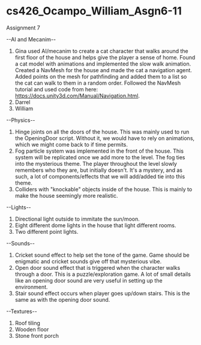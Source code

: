 # cs426_Ocampo_William_Asgn6-11

Assignment 7

--AI and Mecanim--
1. Gina used AI/mecanim to create a cat character that walks around the first floor of the house and helps give the player a sense of home.
   Found a cat model with animations and implemented the slow walk animation. 
   Created a NavMesh for the house and made the cat a navigation agent.
   Added points on the mesh for pathfinding and added them to a list so the cat can walk to them in a random order. 
   Followed the NavMesh tutorial and used code from here: https://docs.unity3d.com/Manual/Navigation.html. 
2. Darrel
3. William


--Physics--
1. Hinge joints on all the doors of the house. This was mainly used to run the OpeningDoor script. Without it, we would have to rely on animations, which we might come back to if time permits.
2. Fog particle system was implemented in the front of the house. This system will be replicated once we add more to the level. The fog ties into the mysterious theme. The player throughout the level slowly remembers who they are, but initially doesn't. It's a mystery, and as such, a lot of components/effects that we will add/added tie into this theme.
3. Colliders with "knockable" objects inside of the house. This is mainly to make the house seemingly more realistic.

--Lights--
1. Directional light outside to immitate the sun/moon. 
2. Eight different dome lights in the house that light different rooms. 
3. Two different point lights.

--Sounds--
1. Cricket sound effect to help set the tone of the game. Game should be enigmatic and cricket sounds give off that mysterious vibe.
2. Open door sound effect that is triggered when the character walks through a door. This is a puzzle/exploration game. A lot of small details like an opening door sound are very useful in setting up the environment.
3. Stair sound effect occurs when player goes up/down stairs. This is the same as with the opening door sound.

--Textures--
1. Roof tiling
2. Wooden floor
3. Stone front porch
